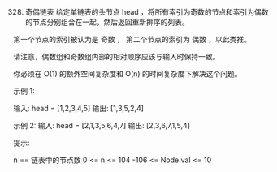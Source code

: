 328. 奇偶链表
给定单链表的头节点 head ，将所有索引为奇数的节点和索引为偶数的节点分别组合在一起，然后返回重新排序的列表。

第一个节点的索引被认为是 奇数 ， 第二个节点的索引为 偶数 ，以此类推。

请注意，偶数组和奇数组内部的相对顺序应该与输入时保持一致。

你必须在 O(1) 的额外空间复杂度和 O(n) 的时间复杂度下解决这个问题。

 

示例 1:

输入: head = [1,2,3,4,5]
输出: [1,3,5,2,4]

示例 2:
输入: head = [2,1,3,5,6,4,7]
输出: [2,3,6,7,1,5,4]
 

提示:

n ==  链表中的节点数
0 <= n <= 104
-106 <= Node.val <= 10